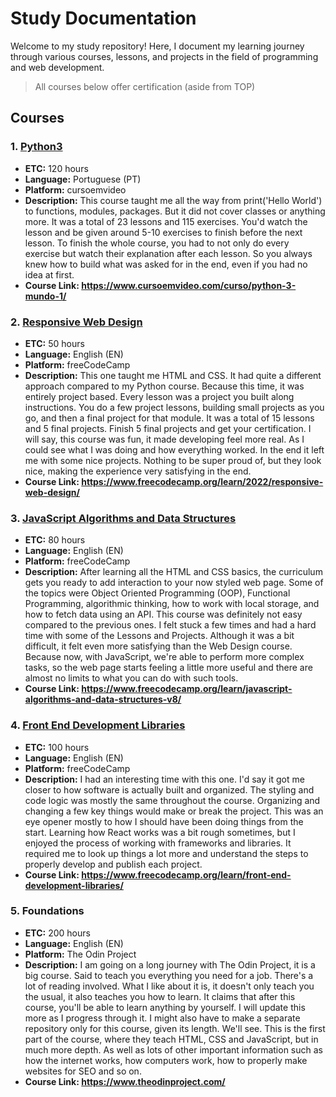 # Study Documentation

Welcome to my study repository! Here, I document my learning journey through various courses, lessons, and projects in the field of programming and web development.
>All courses below offer certification (aside from TOP)

## Courses

### 1. [Python3](https://github.com/Vittv/Study/tree/main/cursoemvideo/Python)
- **ETC:** 120 hours
- **Language:** Portuguese (PT)
- **Platform:** cursoemvideo
- **Description:** This course taught me all the way from print('Hello World') to functions, modules, packages. But it did not cover classes or anything more. It was a total of 23 lessons and 115 exercises. You'd watch the lesson and be given around 5-10 exercises to finish before the next lesson. To finish the whole course, you had to not only do every exercise but watch their explanation after each lesson. So you always knew how to build what was asked for in the end, even if you had no idea at first.
- **Course Link: https://www.cursoemvideo.com/curso/python-3-mundo-1/** 

### 2. [Responsive Web Design](https://github.com/Vittv/Study/tree/main/freecodecamp/01%20-%20Responsive%20Web%20Design)
- **ETC:** 50 hours
- **Language:** English (EN)
- **Platform:** freeCodeCamp
- **Description:** This one taught me HTML and CSS. It had quite a different approach compared to my Python course. Because this time, it was entirely project based. Every lesson was a project you built along instructions. You do a few project lessons, building small projects as you go, and then a final project for that module. It was a total of 15 lessons and 5 final projects. Finish 5 final projects and get your certification. I will say, this course was fun, it made developing feel more real. As I could see what I was doing and how everything worked. In the end it left me with some nice projects. Nothing to be super proud of, but they look nice, making the experience very satisfying in the end.
- **Course Link: https://www.freecodecamp.org/learn/2022/responsive-web-design/**

### 3. [JavaScript Algorithms and Data Structures](https://github.com/Vittv/Study/tree/main/freecodecamp/02%20-%20JavaScript%20Algorithms%20and%20Data%20Structures)
- **ETC:** 80 hours
- **Language:** English (EN)
- **Platform:** freeCodeCamp
- **Description:** After learning all the HTML and CSS basics, the curriculum gets you ready to add interaction to your now styled web page. Some of the topics were Object Oriented Programming (OOP), Functional Programming, algorithmic thinking, how to work with local storage, and how to fetch data using an API. This course was definitely not easy compared to the previous ones. I felt stuck a few times and had a hard time with some of the Lessons and Projects. Although it was a bit difficult, it felt even more satisfying than the Web Design course. Because now, with JavaScript, we're able to perform more complex tasks, so the web page starts feeling a little more useful and there are almost no limits to what you can do with such tools.
- **Course Link: https://www.freecodecamp.org/learn/javascript-algorithms-and-data-structures-v8/**

### 4. [Front End Development Libraries](https://github.com/Vittv/Study/tree/main/freecodecamp/03%20-%20Front%20End%20Development%20Libraries)
- **ETC:** 100 hours
- **Language:** English (EN)
- **Platform:** freeCodeCamp
- **Description:** I had an interesting time with this one. I'd say it got me closer to how software is actually built and organized. The styling and code logic was mostly the same throughout the course. Organizing and changing a few key things would make or break the project. This was an eye opener mostly to how I should have been doing things from the start. Learning how React works was a bit rough sometimes, but I enjoyed the process of working with frameworks and libraries. It required me to look up things a lot more and understand the steps to properly develop and publish each project. 
- **Course Link: https://www.freecodecamp.org/learn/front-end-development-libraries/**

### 5. Foundations
- **ETC:** 200 hours
- **Language:** English (EN)
- **Platform:** The Odin Project
- **Description:** I am going on a long journey with The Odin Project, it is a big course. Said to teach you everything you need for a job. There's a lot of reading involved. What I like about it is, it doesn't only teach you the usual, it also teaches you how to learn. It claims that after this course, you'll be able to learn anything by yourself. I will update this more as I progress through it. I might also have to make a separate repository only for this course, given its length. We'll see. This is the first part of the course, where they teach HTML, CSS and JavaScript, but in much more depth. As well as lots of other important information such as how the internet works, how computers work, how to properly make websites for SEO and so on.
- **Course Link: https://www.theodinproject.com/**

